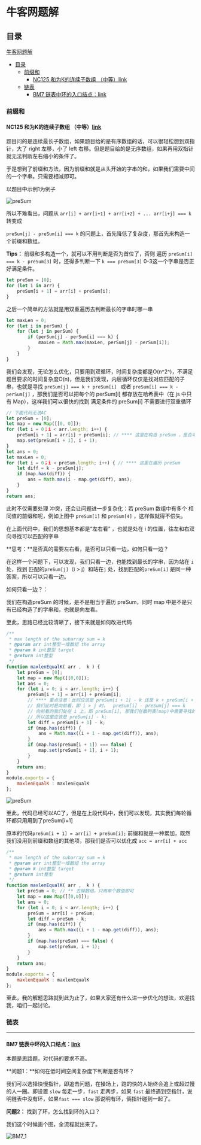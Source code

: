 # 牛客网题解

## 目录

[牛客网题解](#牛客网题解)
  - [目录](#目录)
    - [前缀和](#前缀和)
      - [NC125 和为K的连续子数组 （中等）link](#nc125和为k的连续子数组-中等link)
    - [链表](#链表)
      - [BM7 链表中环的入口结点：link](#bm7-链表中环的入口结点link)

### 前缀和

#### NC125 和为K的连续子数组 （中等）[link](https://www.nowcoder.com/practice/704c8388a82e42e58b7f5751ec943a11)

题目问的是连续最长子数组，如果题目给的是有序数组的话，可以很轻松想到双指针，大了 right 左移，小了 left 右移。但是题目给的是无序数组，如果再用双指针就无法判断左右缩小的条件了。

于是想到了前缀和方法，因为前缀和就是从头开始的字串的和，如果我们需要中间的一个字串。只需要相减即可。

以题目中示例1为例子

![preSum](img/preSum.png)

所以不难看出，问题从  `arr[i] + arr[i+1] + arr[i+2] + ... arr[i+j] === k ` 转变成

`preSum[j] - preSum[i] === k` 的问题上，首先降低了复杂度，那首先来构造一个前缀和数组。

**Tips：** 前缀和多构造一个，就可以不用判断是否为首位了，否则 遍历 `preSum[i] === k - preSum[3]` 时，还得多判断一下 `k === preSum[3]`  0-3这一个字串是否正好满足条件。

```javascript
let preSum = [0];
for (let i in arr) {
    preSum[i + 1] = arr[i] + preSum[i];
}
```

之后一个简单的方法就是用双重遍历去判断最长的字串时哪一串

```js
let maxLen = 0;
for (let i in perSum) {
    for (let j in perSum) {
        if (perSum[j] - perSum[i] === k) {
            maxLen = Math.max(maxLen, perSum[j] - perSum[i]);
        }
    }
}
```

我们会发现，无论怎么优化，只要用到双循环，时间复杂度都是O(n^2^)，不满足题目要求的时间复杂度O(n)，但是我们发现，内层循环仅仅是找对应匹配的子串，也就是寻找 `preSum[j] === k + preSum[i] ` 或者 `preSum[i] === k - perSum[j]` ，那我们是否可以把每个的 perSum[i] 都存放在哈希表中（在 js 中只有 Map），这样我们可以很快的找到 满足条件的 preSum[i] 不需要进行双重循环

```javascript
// 下面代码无法AC
let preSum = [0];
let map = new Map([[0, 0]]);
for (let i = 0；i < arr.length; i++) {
    preSum[i + 1] = arr[i] + preSum[i]; // **** 这里在构造 preSum ，是否可以看作遍历 preSum
    map.set(preSum[i + 1], i + 1);
}
let ans = 0;
let maxLen = 0;
for (let i = 0；i < preSum.length; i++) { // **** 这里在遍历 preSum
    let diff = k - preSum[j];
    if (map.has(diff)) {
        ans = Math.max(i - map.get(diff), ans);
    }
}
return ans;
```

此时不仅需要处理 冲突，还会让问题进一步复杂化：若 preSum 数组中有多个 相同值的前缀和呢，例如上图中 `preSum[1]` 和 `preSum[4]` ，这样做就得不偿失。

在上面代码中，我们的思想基本都是“左右看” ，也就是处在 i 的位置，往左和右双向寻找可以匹配的字串

**思考：**是否真的需要左右看，是否可以只看一边，如何只看一边？

在这样一个问题下，可以发现，我们只看一边，也能找到最长的字串，因为站在 `i`处，找到 匹配的`preSum[j]`（i > j）和站在`j` 处，找到匹配的`preSum[i]` 是同一种答案，所以可以只看一边。

如何只看一边？：

我们在构造preSum 的时候，是不是相当于遍历 preSum，同时 map 中是不是只有已经构造了的字串和，也就是向左看。

至此，思路已经比较清晰了，接下来就是如何改进代码

```javascript
/**
 * max length of the subarray sum = k
 * @param arr int整型一维数组 the array
 * @param k int整型 target
 * @return int整型
 */
function maxlenEqualK( arr ,  k ) { 
	let preSum = [0];
    let map = new Map([[0,0]]);
    let ans = 0;
    for (let i = 0; i < arr.length; i++) {
        preSum[i + 1] = arr[i] + preSum[i];
        // **** 重点注意：此时应该是 preSum[i + 1] - k 还是 k + preSum[i + 1] ?
        // 我们此时是向前看，即 i > j 时，  preSum[i] - preSum[j] === k 
        // 向前看的我们处在 i 上，即 preSum[i], 那我们在散列表(map)中需要寻找的是 preSum[j],
        // 所以这里应该是 preSum[i] - k; 
        let diff = preSum[i + 1] - k;
        if (map.has(diff)) {
            ans = Math.max((i + 1 - map.get(diff)), ans);
        }
        if (map.has(preSum[i + 1]) === false) {
            map.set(preSum[i + 1], i + 1);
        }
    }
    return ans;
}
module.exports = {
    maxlenEqualK : maxlenEqualK
};
```

![preSum](D:\Markdown记录\img\preSum1.png)

至此，代码已经可以AC了，但是在上段代码中，我们可以发现，其实我们每轮循环都只用用到了preSum[i+1]

原本的代码`preSum[i + 1] = arr[i] + preSum[i];` 前缀和就是一种累加，既然我们没用到前缀和数组的其他项，那我们是否可以优化成 `acc = arr[i] + acc`

```javascript
/**
 * max length of the subarray sum = k
 * @param arr int整型一维数组 the array
 * @param k int整型 target
 * @return int整型
 */
function maxlenEqualK( arr ,  k ) { 
	let preSum = 0; // ** 去掉数组，只用单个数值即可
    let map = new Map([[0,0]]);
    let ans = 0;
    for (let i = 0; i < arr.length; i++) {
        preSum = arr[i] + preSum;
        let diff = preSum - k;
        if (map.has(diff)) {
            ans = Math.max((i + 1 - map.get(diff)), ans);
        }
        if (map.has(preSum) === false) {
            map.set(preSum, i + 1);
        }
    }
    return ans;
}
module.exports = {
    maxlenEqualK : maxlenEqualK
};
```

至此，我的解题思路就到此为止了，如果大家还有什么进一步优化的想法，欢迎找我，咱们一起讨论。

### 链表

--------

#### BM7 链表中环的入口结点：[link](https://www.nowcoder.com/practice/253d2c59ec3e4bc68da16833f79a38e4?tpId=295&tqId=23449&ru=/exam/oj&qru=/ta/format-top101/question-ranking&sourceUrl=%2Fexam%2Foj%3Fpage%3D1%26tab%3D%25E7%25AE%2597%25E6%25B3%2595%25E7%25AF%2587%26topicId%3D295)



本题是思路题，对代码的要求不高。

**问题1：**如何在低时间空间复杂度下判断是否有环？

我们可以选择快慢指针，即追击问题，在操场上，跑的快的人始终会追上或超过慢的人一圈。即设置 `slow` 每走一步，`fast` 走两步，如果 `fast` 最终遇到空指针，说明链表中没有环，如果`fast === slow` 那说明有环，俩指针碰到一起了。

**问题2：** 找到了环，怎么找到环的入口？

我们这个时候画个图，全流程就出来了。

![BM7_1](/img/BM7_1.svg)
